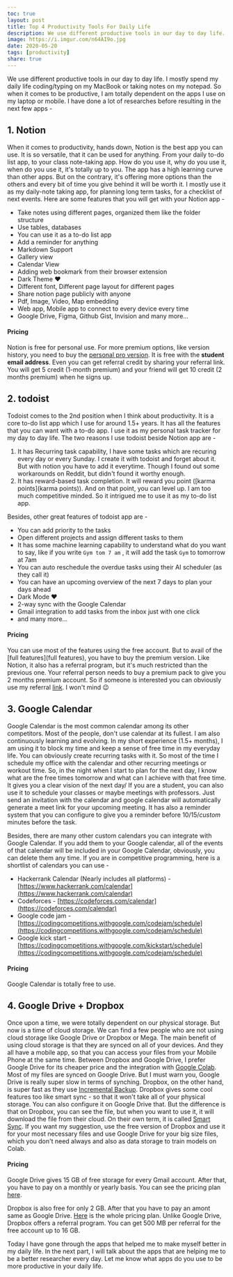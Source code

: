 ```yaml
---  
toc: true  
layout: post  
title: Top 4 Productivity Tools For Daily Life  
description: We use different productive tools in our day to day life. I mostly spend my daily life coding/typing on my...  
image: https://i.imgur.com/n64AI9o.jpg  
date: 2020-05-20  
tags: [productivity]  
share: true  
---  
```

  
We use different productive tools in our day to day life. I mostly spend my daily life coding/typing on my MacBook or taking notes on my notepad. So when it comes to be productive, I am totally dependent on the apps I use on my laptop or mobile. I have done a lot of researches before resulting in the next few apps -  
  
## 1. Notion  
When it comes to productivity, hands down, Notion is the best app you can use. It is so versatile, that it can be used for anything. From your daily to-do list app, to your class note-taking app. How do you use it, why do you use it, when do you use it, it's totally up to you. The app has a high learning curve than other apps. But on the contrary, it's offering more options than the others and every bit of time you give behind it will be worth it. I mostly use it as my daily-note taking app, for planning long term tasks, for a checklist of next events. Here are some features that you will get with your Notion app -  
  
- Take notes using different pages, organized them like the folder structure  
- Use tables, databases  
- You can use it as a to-do list app  
- Add a reminder for anything  
- Markdown Support  
- Gallery view  
- Calendar View  
- Adding web bookmark from their browser extension  
- Dark Theme ❤️  
- Different font, Different page layout for different pages  
- Share notion page publicly with anyone  
- Pdf, Image, Video, Map embedding  
- Web app, Mobile app to connect to every device every time  
- Google Drive, Figma, Github Gist, Invision and many more...  
  
#### Pricing  
Notion is free for personal use. For more premium options, like version history, you need to buy the [personal pro version](https://www.notion.so/pricing). It is free with the **student email address**. Even you can get referral credit by sharing your referral link. You will get 5 credit (1-month premium) and your friend will get 10 credit (2 months premium) when he signs up.  
  
## 2. todoist  
Todoist comes to the 2nd position when I think about productivity. It is a core to-do list app which I use for around 1.5+ years. It has all the features that you can want with a to-do app. I use it as my personal task tracker for my day to day life. The two reasons I use todoist beside Notion app are -  
  
1. It has Recurring task capability, I have some tasks which are recuring every day or every Sunday. I create it with todoist and forget about it. But with notion you have to add it everytime. Though I found out some workarounds on Reddit, but didn't found it worthy enough.  
2. It has reward-based task completion. It will reward you point ([karma points](karma points)). And on that point, you can level up. I am too much competitive minded. So it intrigued me to use it as my to-do list app.  
  
Besides, other great features of todoist app are -  
  
- You can add priority to the tasks  
- Open different projects and assign different tasks to them  
- It has some machine learning capability to understand what do you want to say, like if you write `Gym tom 7 am` , it will add the task `Gym` to tomorrow at 7am  
- You can auto reschedule the overdue tasks using their AI scheduler (as they call it)  
- You can have an upcoming overview of the next 7 days to plan your days ahead  
- Dark Mode ❤️  
- 2-way sync with the Google Calendar  
- Gmail integration to add tasks from the inbox just with one click  
- and many more...  
  
#### Pricing  
You can use most of the features using the free account. But to avail of the [full features](full features), you have to buy the premium version. Like Notion, it also has a referral program, but it's much restricted than the previous one. Your referral person needs to buy a premium pack to give you 2 months premium account. So if someone is interested you can obviously use my referral [link](link). I won't mind 😉  
  
## 3. Google Calendar  
Google Calendar is the most common calendar among its other competitors. Most of the people, don't use calendar at its fullest. I am also continuously learning and evolving. In my short experience (1.5+ months), I am using it to block my time and keep a sense of free time in my everyday life. You can obviously create recurring tasks with it. So most of the time I schedule my office with the calendar and other recurring meetings or workout time. So, in the night when I start to plan for the next day, I know what are the free times tomorrow and what can I achieve with that free time. It gives you a clear vision of the next day/ If you are a student, you can also use it to schedule your classes or maybe meetings with professors. Just send an invitation with the calendar and google calendar will automatically generate a meet link for your upcoming meeting. It has also a reminder system that you can configure to give you a reminder before 10/15/*custom* minutes before the task.  
  
Besides, there are many other custom calendars you can integrate with Google Calendar. If you add them to your Google calendar, all of the events of that calendar will be included in your Google Calendar, obviously, you can delete them any time. If you are in competitive programming, here is a shortlist of calendars you can use -  
  
- Hackerrank Calendar (Nearly includes all platforms) - [https://www.hackerrank.com/calendar](https://www.hackerrank.com/calendar)  
- Codeforces - [https://codeforces.com/calendar](https://codeforces.com/calendar)  
- Google code jam - [https://codingcompetitions.withgoogle.com/codejam/schedule](https://codingcompetitions.withgoogle.com/codejam/schedule)  
- Google kick start - [https://codingcompetitions.withgoogle.com/kickstart/schedule](https://codingcompetitions.withgoogle.com/codejam/schedule)  
  
#### Pricing  
Google Calendar is totally free to use.  
  
## 4. Google Drive + Dropbox  
Once upon a time, we were totally dependent on our physical storage. But now is a time of cloud storage. We can find a few people who are not using cloud storage like Google Drive or Dropbox or Mega. The main benefit of using cloud storage is that they are synced on all of your devices. And they all have a mobile app, so that you can access your files from your Mobile Phone at the same time. Between Dropbox and Google Drive, I prefer Google Drive for its cheaper price and the integration with [Google Colab](https://colab.research.google.com/). Most of my files are synced on Google Drive. But I must warn you, Google Drive is really super slow in terms of synching. Dropbox, on the other hand, is super fast as they use [Incremental Backup](https://experience.dropbox.com/resources/incremental-backup). Dropbox gives some cool features too like smart sync - so that it won't take all of your physical storage. You can also configure it on Google Drive that. But the difference is that on Dropbox, you can see the file, but when you want to use it, it will download the file from their cloud. On their own term, it is called [Smart Sync](https://www.dropbox.com/features/sync). If you want my suggestion, use the free version of Dropbox and use it for your most necessary files and use Google Drive for your big size files, which you don't need always and also as data storage to train models on Colab.  
  
#### Pricing  
Google Drive gives 15 GB of free storage for every Gmail account. After that, you have to pay on a monthly or yearly basis. You can see the pricing plan [here](https://one.google.com/about).  
  
Dropbox is also free for only 2 GB. After that you have to pay an amont same as Google Drive. [Here](https://www.dropbox.com/individual/plans-comparison) is the whole pricing plan. Unlike Google Drive, Dropbox offers a referral program. You can get 500 MB per referral for the free account up to 16 GB.  
  
Today I have gone through the apps that helped me to make myself better in my daily life. In the next part, I will talk about the apps that are helping me to be a better researcher every day. Let me know what apps do you use to be more productive in your daily life.  
